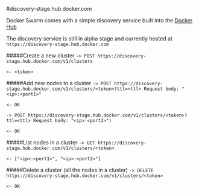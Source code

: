 #discovery-stage.hub.docker.com

Docker Swarm comes with a simple discovery service built into the [Docker Hub](http://hub.docker.com)

The discovery service is still in alpha stage and currently hosted at `https://discovery-stage.hub.docker.com`

#####Create a new cluster
`-> POST https://discovery-stage.hub.docker.com/v1/clusters`

`<- <token>`

#####Add new nodes to a cluster
`-> POST https://discovery-stage.hub.docker.com/v1/clusters/<token>?ttl=<ttl> Request body: "<ip>:<port1>"`

`<- OK`

`-> POST https://discovery-stage.hub.docker.com/v1/clusters/<token>?ttl=<ttl> Request body: "<ip>:<port2>")`

`<- OK`


#####List nodes in a cluster
`-> GET https://discovery-stage.hub.docker.com/v1/clusters/<token>`

`<- ["<ip>:<port1>", "<ip>:<port2>"]`


#####Delete a cluster (all the nodes in a cluster)
`-> DELETE https://discovery-stage.hub.docker.com/v1/clusters/<token>`

`<- OK`

